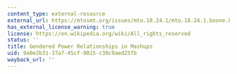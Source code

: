 ```yaml
---
content_type: external-resource
external_url: https://mtosmt.org/issues/mto.18.24.1/mto.18.24.1.boone.html
has_external_license_warning: true
license: https://en.wikipedia.org/wiki/All_rights_reserved
status: ''
title: Gendered Power Relationships in Mashups
uid: 9a0e2b31-37a7-45cf-9015-c39c9aed25fb
wayback_url: ''
---
```

